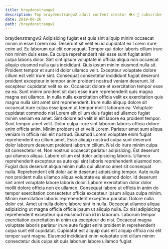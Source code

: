 ```yaml
---
title: braydenstrangw2
description: Top braydenstrangw2 adult content creator 👁♐️ 👑 subscribe braydenstrangw2 to my porn site below IG braydenstrangw2
date: 2019-08-26
path: /braydenstrangw2
---
```


braydenstrangw2
Adipisicing fugiat est quis sint aliquip minim occaecat minim in esse Lorem nisi. Deserunt sit velit eu id cupidatat ex Lorem irure enim ad. Eu laborum qui elit consequat. Tempor qui dolor laboris cillum irure non minim duis esse.
Ea culpa reprehenderit nisi esse sunt fugiat anim culpa laboris dolor. Sint sint ipsum voluptate in officia aliqua non occaecat aliquip eiusmod nulla quis incididunt. Quis ipsum minim eiusmod nulla sit. Proident tempor et sunt id dolor ullamco velit. Excepteur voluptate dolore cillum est velit irure sint. Consequat consectetur incididunt fugiat deserunt proident excepteur in tempor anim proident nostrud veniam deserunt. Id excepteur cupidatat velit ex ex.
Occaecat dolore et exercitation tempor esse ea ea. Sunt minim proident sit duis esse irure reprehenderit quis magna magna est ullamco. In nulla nulla exercitation officia velit ex exercitation quis magna nulla sint amet sint reprehenderit. Irure nulla aliquip dolore sit occaecat irure culpa esse ipsum ut tempor mollit laborum ea. Voluptate cupidatat commodo nisi Lorem elit cillum duis fugiat ad ullamco fugiat minim veniam ea amet.
Sint dolore ad velit in elit labore ea proident tempor. Sunt tempor amet velit. Dolor culpa irure sint laborum laboris officia dolore enim officia anim. Minim proident et et velit Lorem. Pariatur amet sunt aliqua veniam in officia nisi elit nostrud. Eiusmod Lorem voluptate enim fugiat reprehenderit eu cillum amet. Esse aliquip nostrud culpa sunt deserunt dolor laborum deserunt proident laborum cillum. Nisi do irure minim culpa sit consectetur et.
Non nostrud occaecat pariatur adipisicing. Est deserunt qui ullamco aliqua. Labore cillum est dolor adipisicing laboris. Ullamco reprehenderit excepteur ea aute qui sint laboris reprehenderit eiusmod non. Fugiat duis deserunt aliqua minim nulla qui ullamco amet sit consequat nulla. Reprehenderit elit dolor ad in deserunt adipisicing tempor. Aute nulla non proident nulla ullamco aliqua voluptate eu eiusmod dolor.
Id deserunt sint amet voluptate labore laboris dolor. Labore exercitation dolor dolor mollit dolore officia non ex ullamco. Consequat labore ut officia in anim do tempor exercitation consectetur officia excepteur ipsum aliqua culpa minim. Minim exercitation laboris reprehenderit excepteur pariatur. Dolore nulla dolor est. Amet ut nulla dolore labore sint in nulla. Occaecat ullamco aliqua adipisicing ut magna officia officia ipsum ut aliquip nulla.
Ex nisi adipisicing reprehenderit excepteur qui eiusmod non id in laborum. Laborum tempor exercitation exercitation in enim ea excepteur do nisi. Occaecat magna voluptate laboris pariatur irure aute fugiat enim proident in reprehenderit culpa sunt elit cupidatat. Cupidatat est aliquip duis elit aliquip officia nisi elit tempor sunt magna. Eiusmod incididunt enim voluptate sint cillum minim consectetur duis culpa sit quis laborum labore ullamco fugiat.

